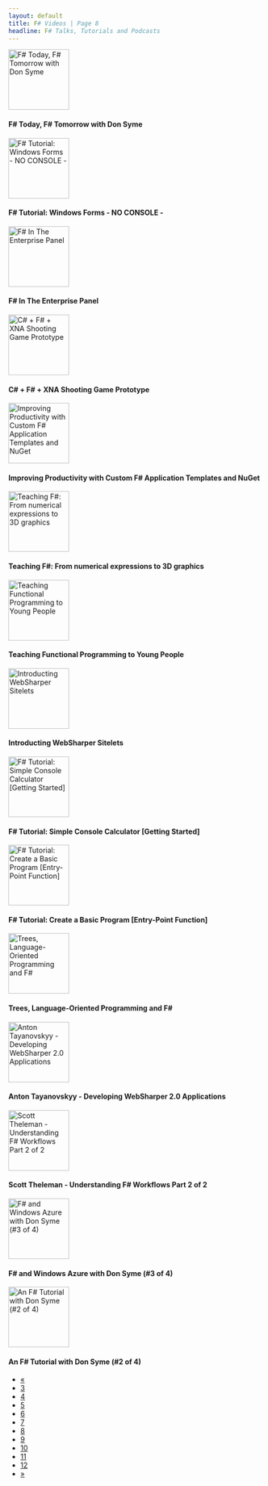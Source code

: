 ```yaml
---
layout: default
title: F# Videos | Page 8
headline: F# Talks, Tutorials and Podcasts
---
```


<div>
  <div class="row">
    <div class="col-md-4">
      <div style="border: none;">
        <a href="http://vimeo.com/25278085" class="thumbnail">
          <img src="http://b.vimeocdn.com/ts/166/343/166343763_295.jpg" alt="F# Today, F# Tomorrow with Don Syme" style="height: 120px;" />
        </a>
        <div class="caption">
          <h4>F# Today, F# Tomorrow with Don Syme</h4>
        </div>
      </div>
    </div>
    <div class="col-md-4">
      <div style="border: none;">
        <a href="http://www.youtube.com/watch?v=4YO7HD-UJPw" class="thumbnail">
          <img src="http://i1.ytimg.com/vi/4YO7HD-UJPw/mqdefault.jpg" alt="F# Tutorial: Windows Forms - NO CONSOLE -" style="height: 120px;" />
        </a>
        <div class="caption">
          <h4>F# Tutorial: Windows Forms - NO CONSOLE -</h4>
        </div>
      </div>
    </div>
    <div class="col-md-4">
      <div style="border: none;">
        <a href="http://vimeo.com/46300386" class="thumbnail">
          <img src="http://b.vimeocdn.com/ts/322/363/322363849_295.jpg" alt="F# In The Enterprise Panel" style="height: 120px;" />
        </a>
        <div class="caption">
          <h4>F# In The Enterprise Panel</h4>
        </div>
      </div>
    </div>
  </div>
  <div class="row">
    <div class="col-md-4">
      <div style="border: none;">
        <a href="http://www.youtube.com/watch?v=tUuh_e_oQj4" class="thumbnail">
          <img src="http://i1.ytimg.com/vi/tUuh_e_oQj4/mqdefault.jpg" alt="C# + F# + XNA Shooting Game Prototype" style="height: 120px;" />
        </a>
        <div class="caption">
          <h4>C# + F# + XNA Shooting Game Prototype</h4>
        </div>
      </div>
    </div>
    <div class="col-md-4">
      <div style="border: none;">
        <a href="http://vimeo.com/47218895" class="thumbnail">
          <img src="http://b.vimeocdn.com/ts/328/737/328737065_295.jpg" alt="Improving Productivity with Custom F# Application Templates and NuGet" style="height: 120px;" />
        </a>
        <div class="caption">
          <h4>Improving Productivity with Custom F# Application Templates and NuGet</h4>
        </div>
      </div>
    </div>
    <div class="col-md-4">
      <div style="border: none;">
        <a href="http://vimeo.com/47219139" class="thumbnail">
          <img src="http://b.vimeocdn.com/ts/328/738/328738808_295.jpg" alt="Teaching F#: From numerical expressions to 3D graphics" style="height: 120px;" />
        </a>
        <div class="caption">
          <h4>Teaching F#: From numerical expressions to 3D graphics</h4>
        </div>
      </div>
    </div>
  </div>
  <div class="row">
    <div class="col-md-4">
      <div style="border: none;">
        <a href="http://vimeo.com/47219268" class="thumbnail">
          <img src="http://b.vimeocdn.com/ts/328/739/328739970_295.jpg" alt="Teaching Functional Programming to Young People" style="height: 120px;" />
        </a>
        <div class="caption">
          <h4>Teaching Functional Programming to Young People</h4>
        </div>
      </div>
    </div>
    <div class="col-md-4">
      <div style="border: none;">
        <a href="http://vimeo.com/47219370" class="thumbnail">
          <img src="http://b.vimeocdn.com/ts/328/740/328740854_295.jpg" alt="Introducting WebSharper Sitelets" style="height: 120px;" />
        </a>
        <div class="caption">
          <h4>Introducting WebSharper Sitelets</h4>
        </div>
      </div>
    </div>
    <div class="col-md-4">
      <div style="border: none;">
        <a href="http://www.youtube.com/watch?v=TKvEHTomnsY" class="thumbnail">
          <img src="http://i1.ytimg.com/vi/TKvEHTomnsY/mqdefault.jpg" alt="F# Tutorial: Simple Console Calculator [Getting Started]" style="height: 120px;" />
        </a>
        <div class="caption">
          <h4>F# Tutorial: Simple Console Calculator [Getting Started]</h4>
        </div>
      </div>
    </div>
  </div>
  <div class="row">
    <div class="col-md-4">
      <div style="border: none;">
        <a href="http://www.youtube.com/watch?v=GhREMmKxNOk" class="thumbnail">
          <img src="http://i4.ytimg.com/vi/GhREMmKxNOk/mqdefault.jpg" alt="F# Tutorial: Create a Basic Program [Entry-Point Function]" style="height: 120px;" />
        </a>
        <div class="caption">
          <h4>F# Tutorial: Create a Basic Program [Entry-Point Function]</h4>
        </div>
      </div>
    </div>
    <div class="col-md-4">
      <div style="border: none;">
        <a href="http://vimeo.com/47219455" class="thumbnail">
          <img src="http://b.vimeocdn.com/ts/328/741/328741167_295.jpg" alt="Trees, Language-Oriented Programming and F#" style="height: 120px;" />
        </a>
        <div class="caption">
          <h4>Trees, Language-Oriented Programming and F#</h4>
        </div>
      </div>
    </div>
    <div class="col-md-4">
      <div style="border: none;">
        <a href="http://vimeo.com/15563573" class="thumbnail">
          <img src="http://b.vimeocdn.com/ts/939/583/93958356_295.jpg" alt="Anton Tayanovskyy - Developing WebSharper 2.0 Applications" style="height: 120px;" />
        </a>
        <div class="caption">
          <h4>Anton Tayanovskyy - Developing WebSharper 2.0 Applications</h4>
        </div>
      </div>
    </div>
  </div>
  <div class="row">
    <div class="col-md-4">
      <div style="border: none;">
        <a href="http://vimeo.com/14963006" class="thumbnail">
          <img src="http://b.vimeocdn.com/ts/893/318/89331823_295.jpg" alt="Scott Theleman - Understanding F# Workflows Part 2 of 2" style="height: 120px;" />
        </a>
        <div class="caption">
          <h4>Scott Theleman - Understanding F# Workflows Part 2 of 2</h4>
        </div>
      </div>
    </div>
    <div class="col-md-4">
      <div style="border: none;">
        <a href="http://channel9.msdn.com/Blogs/David+Gristwood/F-and-Windows-Azure-with-Don-Syme-3-of-4" class="thumbnail">
          <img src="http://ecn.channel9.msdn.com/o9/ch9/2aa7/37091a06-408a-40ae-b990-9df900b72aa7/fsharpanddon3_220_ch9.jpg" alt="F# and Windows Azure with Don Syme (#3 of 4)" style="height: 120px;" />
        </a>
        <div class="caption">
          <h4>F# and Windows Azure with Don Syme (#3 of 4)</h4>
        </div>
      </div>
    </div>
    <div class="col-md-4">
      <div style="border: none;">
        <a href="http://channel9.msdn.com/Blogs/David+Gristwood/An-F-Tutorial-with-Don-Syme-2-of-4" class="thumbnail">
          <img src="http://ecn.channel9.msdn.com/o9/ch9/1163/1fb6a177-e3f0-4f37-ba71-9df900b41163/fsharpanddon2_220_ch9.jpg" alt="An F# Tutorial with Don Syme (#2 of 4)" style="height: 120px;" />
        </a>
        <div class="caption">
          <h4>An F# Tutorial with Don Syme (#2 of 4)</h4>
        </div>
      </div>
    </div>
  </div>
  <div>
    <ul class="pagination">
      <li>
        <a href="7">«</a>
      </li>
      <li>
        <a href="3">3</a>
      </li>
      <li>
        <a href="4">4</a>
      </li>
      <li>
        <a href="5">5</a>
      </li>
      <li>
        <a href="6">6</a>
      </li>
      <li>
        <a href="7">7</a>
      </li>
      <li class="active">
        <a href="8">8</a>
      </li>
      <li>
        <a href="9">9</a>
      </li>
      <li>
        <a href="10">10</a>
      </li>
      <li>
        <a href="11">11</a>
      </li>
      <li>
        <a href="12">12</a>
      </li>
      <li>
        <a href="9">»</a>
      </li>
    </ul>
  </div>
</div>
